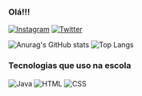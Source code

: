 ### Olá!!! 


[![Instagram](https://img.shields.io/badge/Instagram-E4405F?style=for-the-badge&logo=instagram&logoColor=white)](https://www.Instagram.com/mwrco__)
[![Twitter](https://img.shields.io/badge/Twitter-1DA1F2?style=for-the-badge&logo=twitter&logoColor=white)](https://www.twitter.com/Mwrco__)

![Anurag's GitHub stats](https://github-readme-stats.vercel.app/api?username=OMarcusPaulo&show_icons=true&theme=dark)
![Top Langs](https://github-readme-stats.vercel.app/api/top-langs/?username=oMarcusPaulo_progress=true)


### Tecnologias que uso na escola

<div style="display : inline_block">
<img align ="Center" alt="Java" src="https://img.shields.io/badge/Java-ED8B00?style=for-the-badge&logo=openjdk&logoColor=white"/>

<img align ="Center" alt="HTML" src="https://img.shields.io/badge/HTML-239120?style=for-the-badge&logo=html5&logoColor=white"/>

<img align ="Center" alt="CSS" src="https://img.shields.io/badge/CSS-239120?&style=for-the-badge&logo=css3&logoColor=white"/>

</div>
